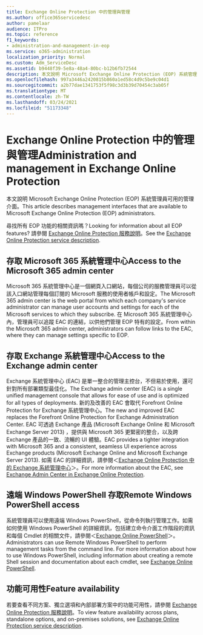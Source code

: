 ```yaml
---
title: Exchange Online Protection 中的管理與管理
ms.author: office365servicedesc
author: pamelaar
audience: ITPro
ms.topic: reference
f1_keywords:
- administration-and-management-in-eop
ms.service: o365-administration
localization_priority: Normal
ms.custom: Adm_ServiceDesc
ms.assetid: b9448f39-5e8a-48a4-80bc-b12b6fb72544
description: 本文說明 Microsoft Exchange Online Protection (EOP) 系統管理員可用的管理介面。
ms.openlocfilehash: 997a3446a2420815b860a1ed58c4d9c5be9c04d1
ms.sourcegitcommit: a2b77dae1341753f5f98c3d3b39d70454c3ab05f
ms.translationtype: MT
ms.contentlocale: zh-TW
ms.lasthandoff: 03/24/2021
ms.locfileid: "51173348"
---
```

# <a name="administration-and-management-in-exchange-online-protection"></a><span data-ttu-id="9fbe1-103">Exchange Online Protection 中的管理與管理</span><span class="sxs-lookup"><span data-stu-id="9fbe1-103">Administration and management in Exchange Online Protection</span></span>

<span data-ttu-id="9fbe1-104">本文說明 Microsoft Exchange Online Protection (EOP) 系統管理員可用的管理介面。</span><span class="sxs-lookup"><span data-stu-id="9fbe1-104">This article describes management interfaces that are available to Microsoft Exchange Online Protection (EOP) administrators.</span></span>
  
<span data-ttu-id="9fbe1-105">尋找所有 EOP 功能的相關資訊嗎？</span><span class="sxs-lookup"><span data-stu-id="9fbe1-105">Looking for information about all EOP features?</span></span> <span data-ttu-id="9fbe1-106">請參閱 [Exchange Online Protection 服務說明](exchange-online-protection-service-description.md)。</span><span class="sxs-lookup"><span data-stu-id="9fbe1-106">See the [Exchange Online Protection service description](exchange-online-protection-service-description.md).</span></span>
  
## <a name="access-to-the-microsoft-365-admin-center"></a><span data-ttu-id="9fbe1-107">存取 Microsoft 365 系統管理中心</span><span class="sxs-lookup"><span data-stu-id="9fbe1-107">Access to the Microsoft 365 admin center</span></span>

<span data-ttu-id="9fbe1-108">Microsoft 365 系統管理中心是一個網頁入口網站，每個公司的服務管理員可以從該入口網站管理每個訂閱的 Microsoft 服務的使用者帳戶和設定。</span><span class="sxs-lookup"><span data-stu-id="9fbe1-108">The Microsoft 365 admin center is the web portal from which each company's service administrator can manage user accounts and settings for each of the Microsoft services to which they subscribe.</span></span> <span data-ttu-id="9fbe1-109">在 Microsoft 365 系統管理中心內，管理員可以追蹤 EAC 的連結，以供他們管理 EOP 特有的設定。</span><span class="sxs-lookup"><span data-stu-id="9fbe1-109">From within the Microsoft 365 admin center, administrators can follow links to the EAC, where they can manage settings specific to EOP.</span></span>
  
## <a name="access-to-the-exchange-admin-center"></a><span data-ttu-id="9fbe1-110">存取 Exchange 系統管理中心</span><span class="sxs-lookup"><span data-stu-id="9fbe1-110">Access to the Exchange admin center</span></span>

<span data-ttu-id="9fbe1-111">Exchange 系統管理中心 (EAC) 是單一整合的管理主控台，不但易於使用，還可針對所有部署類型最佳化。</span><span class="sxs-lookup"><span data-stu-id="9fbe1-111">The Exchange admin center (EAC) is a single unified management console that allows for ease of use and is optimized for all types of deployments.</span></span> <span data-ttu-id="9fbe1-112">新的及改善的 EAC 會取代 Forefront Online Protection for Exchange 系統管理中心。</span><span class="sxs-lookup"><span data-stu-id="9fbe1-112">The new and improved EAC replaces the Forefront Online Protection for Exchange Administration Center.</span></span> <span data-ttu-id="9fbe1-113">EAC 可透過 Exchange 產品 (Microsoft Exchange Online 和 Microsoft Exchange Server 2013) ，提供與 Microsoft 365 更緊密的整合，以及跨 Exchange 產品的一致、流暢的 UI 體驗。</span><span class="sxs-lookup"><span data-stu-id="9fbe1-113">EAC provides a tighter integration with Microsoft 365 and a consistent, seamless UI experience across Exchange products (Microsoft Exchange Online and Microsoft Exchange Server 2013).</span></span> <span data-ttu-id="9fbe1-114">如需 EAC 的詳細資訊，請參閱＜[Exchange Online Protection 中的 Exchange 系統管理中心](/microsoft-365/security/office-365-security/exchange-admin-center-in-exchange-online-protection-eop)＞。</span><span class="sxs-lookup"><span data-stu-id="9fbe1-114">For more information about the EAC, see [Exchange Admin Center in Exchange Online Protection](/microsoft-365/security/office-365-security/exchange-admin-center-in-exchange-online-protection-eop).</span></span>
  
## <a name="remote-windows-powershell-access"></a><span data-ttu-id="9fbe1-115">遠端 Windows PowerShell 存取</span><span class="sxs-lookup"><span data-stu-id="9fbe1-115">Remote Windows PowerShell access</span></span>

 <span data-ttu-id="9fbe1-p104">系統管理員可以使用遠端 Windows PowerShell，從命令列執行管理工作。如需如何使用 Windows PowerShell 的詳細資訊，包括建立命令介面工作階段的資訊和每個 Cmdlet 的相關文件，請參閱＜[Exchange Online PowerShell](/powershell/exchange/exchange-online-powershell)＞。</span><span class="sxs-lookup"><span data-stu-id="9fbe1-p104">Administrators can use Remote Windows PowerShell to perform management tasks from the command line. For more information about how to use Windows PowerShell, including information about creating a remote Shell session and documentation about each cmdlet, see [Exchange Online PowerShell](/powershell/exchange/exchange-online-powershell).</span></span>
  
## <a name="feature-availability"></a><span data-ttu-id="9fbe1-118">功能可用性</span><span class="sxs-lookup"><span data-stu-id="9fbe1-118">Feature availability</span></span>

<span data-ttu-id="9fbe1-119">若要查看不同方案、獨立選項和內部部署方案中的功能可用性，請參閱 [Exchange Online Protection 服務說明](exchange-online-protection-service-description.md)。</span><span class="sxs-lookup"><span data-stu-id="9fbe1-119">To view feature availability across plans, standalone options, and on-premises solutions, see [Exchange Online Protection service description](exchange-online-protection-service-description.md).</span></span>
